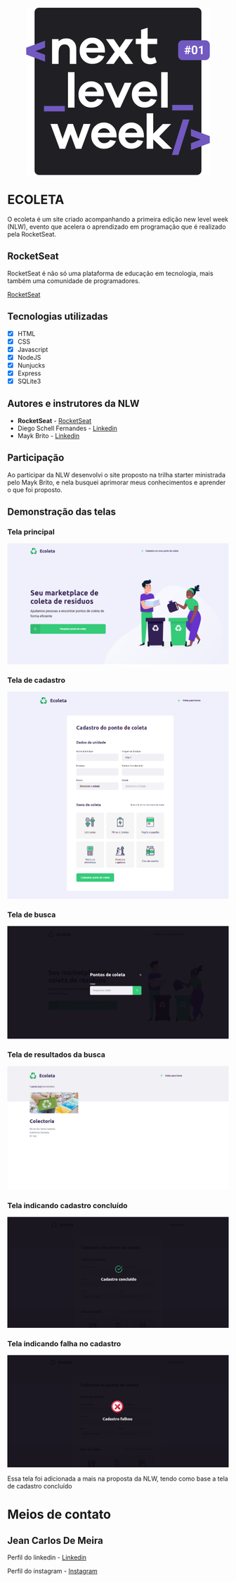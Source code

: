 <p  align="center"><img src="nlw_logo.svg" align="center"></img></p>

# ECOLETA

O ecoleta é um site criado acompanhando a primeira edição new level week (NLW), evento que acelera o aprendizado em programação que é realizado pela RocketSeat. 

## RocketSeat
RocketSeat é não só uma plataforma de educação em tecnologia, mais também uma comunidade de programadores.

[RocketSeat](https://rocketseat.com.br)

## Tecnologias utilizadas
- [x] HTML
- [x] CSS
- [x] Javascript
- [x] NodeJS
- [x] Nunjucks
- [x] Express
- [x] SQLite3

## Autores e instrutores da NLW

* **RocketSeat** - [RocketSeat](https://rocketseat.com.br)
* Diego Schell Fernandes - [Linkedin](https://www.linkedin.com/in/diego-schell-fernandes/?originalSubdomain=br)
* Mayk Brito - [Linkedin](https://www.linkedin.com/in/maykbrito/)


## Participação
Ao participar da NLW desenvolvi o site proposto na trilha starter ministrada pelo Mayk Brito, e nela busquei aprimorar meus conhecimentos e aprender o que foi proposto.

## Demonstração das telas
### Tela principal
![](./telas/tela_principal.png)

### Tela de cadastro
![](./telas/tela_cadastro.png)

### Tela de busca
![](./telas/tela_busca.png)

### Tela de resultados da busca
![](./telas/resultados.png)

### Tela indicando cadastro concluído
![](./telas/cadastro_concluido.png)

### Tela indicando falha no cadastro
![](./telas/cadastro_falhou.png)

Essa tela foi adicionada a mais na proposta da NLW, tendo como base a tela de cadastro concluído

# Meios de contato
## Jean Carlos De Meira

Perfil do linkedin - [Linkedin](https://www.linkedin.com/in/jean-carlos-de-meira-00593816a/)

Perfil do instagram - [Instagram](https://www.instagram.com/jean.meira10/?hl=pt-br)